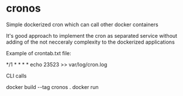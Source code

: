 # cronos

Simple dockerized cron which can call other docker containers

It's good approach to implement the cron as separated service without adding of the not necceraly complexity to the dockerized applications

Example of crontab.txt file: 

*/1 * * * * echo 23523 >> var/log/cron.log


CLI calls

docker build --tag cronos .
docker run 